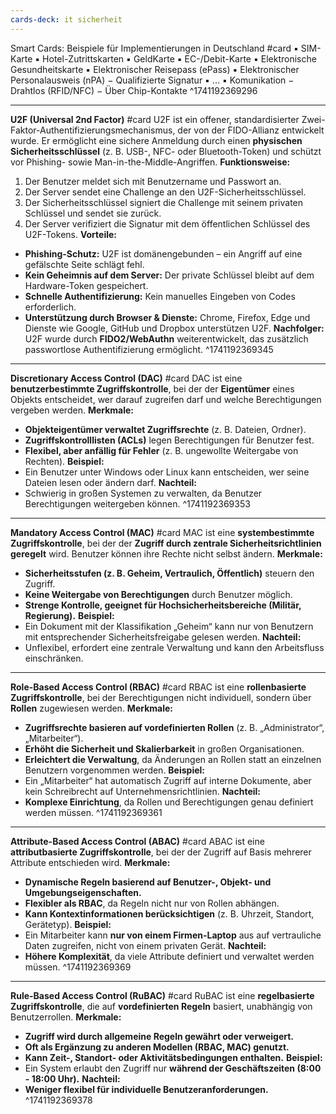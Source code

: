 ```yaml
---
cards-deck: it sicherheit
---
```


Smart Cards: Beispiele für Implementierungen in Deutschland #card
▪ SIM-Karte ▪ Hotel-Zutrittskarten ▪ GeldKarte ▪ EC-/Debit-Karte ▪ Elektronische Gesundheitskarte ▪ Elektronischer Reisepass (ePass) ▪ Elektronischer Personalausweis (nPA) − Qualifizierte Signatur ▪ … ▪ Komunikation − Drahtlos (RFID/NFC) − Über Chip-Kontakte
^1741192369296


---

**U2F (Universal 2nd Factor)** #card
U2F ist ein offener, standardisierter Zwei-Faktor-Authentifizierungsmechanismus, der von der FIDO-Allianz entwickelt wurde. Er ermöglicht eine sichere Anmeldung durch einen **physischen Sicherheitsschlüssel** (z. B. USB-, NFC- oder Bluetooth-Token) und schützt vor Phishing- sowie Man-in-the-Middle-Angriffen.
**Funktionsweise:**
1. Der Benutzer meldet sich mit Benutzername und Passwort an.
2. Der Server sendet eine Challenge an den U2F-Sicherheitsschlüssel.
3. Der Sicherheitsschlüssel signiert die Challenge mit seinem privaten Schlüssel und sendet sie zurück.
4. Der Server verifiziert die Signatur mit dem öffentlichen Schlüssel des U2F-Tokens.
**Vorteile:**
- **Phishing-Schutz:** U2F ist domänengebunden – ein Angriff auf eine gefälschte Seite schlägt fehl.
- **Kein Geheimnis auf dem Server:** Der private Schlüssel bleibt auf dem Hardware-Token gespeichert.
- **Schnelle Authentifizierung:** Kein manuelles Eingeben von Codes erforderlich.
- **Unterstützung durch Browser & Dienste:** Chrome, Firefox, Edge und Dienste wie Google, GitHub und Dropbox unterstützen U2F.
**Nachfolger:**  
U2F wurde durch **FIDO2/WebAuthn** weiterentwickelt, das zusätzlich passwortlose Authentifizierung ermöglicht.
^1741192369345

---

**Discretionary Access Control (DAC)** #card
DAC ist eine **benutzerbestimmte Zugriffskontrolle**, bei der der **Eigentümer** eines Objekts entscheidet, wer darauf zugreifen darf und welche Berechtigungen vergeben werden.
**Merkmale:**
- **Objekteigentümer verwaltet Zugriffsrechte** (z. B. Dateien, Ordner).
- **Zugriffskontrolllisten (ACLs)** legen Berechtigungen für Benutzer fest.
- **Flexibel, aber anfällig für Fehler** (z. B. ungewollte Weitergabe von Rechten).
**Beispiel:**
- Ein Benutzer unter Windows oder Linux kann entscheiden, wer seine Dateien lesen oder ändern darf.
**Nachteil:**
- Schwierig in großen Systemen zu verwalten, da Benutzer Berechtigungen weitergeben können.
^1741192369353

---

**Mandatory Access Control (MAC)** #card
MAC ist eine **systembestimmte Zugriffskontrolle**, bei der der **Zugriff durch zentrale Sicherheitsrichtlinien geregelt** wird. Benutzer können ihre Rechte nicht selbst ändern.
**Merkmale:**
- **Sicherheitsstufen (z. B. Geheim, Vertraulich, Öffentlich)** steuern den Zugriff.
- **Keine Weitergabe von Berechtigungen** durch Benutzer möglich.
- **Strenge Kontrolle, geeignet für Hochsicherheitsbereiche (Militär, Regierung).**
**Beispiel:**
- Ein Dokument mit der Klassifikation „Geheim“ kann nur von Benutzern mit entsprechender Sicherheitsfreigabe gelesen werden.
**Nachteil:**
- Unflexibel, erfordert eine zentrale Verwaltung und kann den Arbeitsfluss einschränken.
---
**Role-Based Access Control (RBAC)** #card
RBAC ist eine **rollenbasierte Zugriffskontrolle**, bei der Berechtigungen nicht individuell, sondern über **Rollen** zugewiesen werden.
**Merkmale:**
- **Zugriffsrechte basieren auf vordefinierten Rollen** (z. B. „Administrator“, „Mitarbeiter“).
- **Erhöht die Sicherheit und Skalierbarkeit** in großen Organisationen.
- **Erleichtert die Verwaltung**, da Änderungen an Rollen statt an einzelnen Benutzern vorgenommen werden.
**Beispiel:**
- Ein „Mitarbeiter“ hat automatisch Zugriff auf interne Dokumente, aber kein Schreibrecht auf Unternehmensrichtlinien.
**Nachteil:**
- **Komplexe Einrichtung**, da Rollen und Berechtigungen genau definiert werden müssen.
^1741192369361

---

**Attribute-Based Access Control (ABAC)** #card
ABAC ist eine **attributbasierte Zugriffskontrolle**, bei der der Zugriff auf Basis mehrerer Attribute entschieden wird.
**Merkmale:**
- **Dynamische Regeln basierend auf Benutzer-, Objekt- und Umgebungseigenschaften.**
- **Flexibler als RBAC**, da Regeln nicht nur von Rollen abhängen.
- **Kann Kontextinformationen berücksichtigen** (z. B. Uhrzeit, Standort, Gerätetyp).
**Beispiel:**
- Ein Mitarbeiter kann **nur von einem Firmen-Laptop** aus auf vertrauliche Daten zugreifen, nicht von einem privaten Gerät.
**Nachteil:**
- **Höhere Komplexität**, da viele Attribute definiert und verwaltet werden müssen.
^1741192369369

---

**Rule-Based Access Control (RuBAC)** #card
RuBAC ist eine **regelbasierte Zugriffskontrolle**, die auf **vordefinierten Regeln** basiert, unabhängig von Benutzerrollen.
**Merkmale:**
- **Zugriff wird durch allgemeine Regeln gewährt oder verweigert.**
- **Oft als Ergänzung zu anderen Modellen (RBAC, MAC) genutzt.**
- **Kann Zeit-, Standort- oder Aktivitätsbedingungen enthalten.**
**Beispiel:**
- Ein System erlaubt den Zugriff nur **während der Geschäftszeiten (8:00 - 18:00 Uhr).**
**Nachteil:**
- **Weniger flexibel für individuelle Benutzeranforderungen.**
^1741192369378

